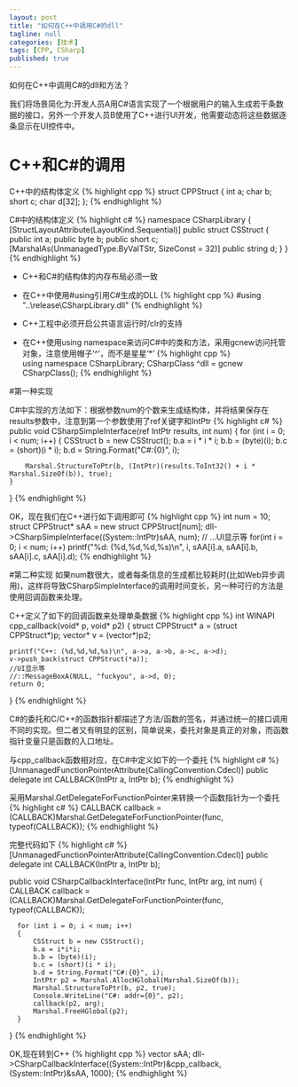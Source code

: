 ```yaml
---
layout: post
title: "如何在C++中调用C#的dll"
tagline: null
categories: [技术]
tags: [CPP, CSharp]
published: true
---
```


如何在C++中调用C#的dll和方法？

我们将场景简化为:开发人员A用C#语言实现了一个根据用户的输入生成若干条数据的接口，另外一个开发人员B使用了C++进行UI开发，他需要动态将这些数据逐条显示在UI控件中。

# C++和C#的调用

C++中的结构体定义
{% highlight cpp %} 
struct CPPStruct
{
	int a;
	char b;
	short c;
	char d[32];
};
{% endhighlight %}

C#中的结构体定义
{% highlight c# %} 
namespace CSharpLibrary
{
    [StructLayoutAttribute(LayoutKind.Sequential)]
    public struct CSStruct
    {
        public int a;
        public byte b;
        public short c;
        [MarshalAs(UnmanagedType.ByValTStr, SizeConst = 32)]
        public string d; 
    }
}
{% endhighlight %} 

 * C++和C#的结构体的内存布局必须一致

 * 在C++中使用#using引用C#生成的DLL
{% highlight cpp %} 
  #using "..\release\CSharpLibrary.dll" 
{% endhighlight %} 

 * C++工程中必须开启公共语言运行时/clr的支持
 
 * 在C++使用using namespace来访问C#中的类和方法，采用gcnew访问托管对象，注意使用帽子‘^’，而不是星星‘*’
{% highlight cpp %}  
    using namespace CSharpLibrary; 
    CSharpClass ^dll = gcnew CSharpClass(); 
{% endhighlight %} 

#第一种实现

C#中实现的方法如下：根据参数num的个数来生成结构体，并将结果保存在results参数中，注意到第一个参数使用了ref关键字和IntPtr
{% highlight c# %} 
public void CSharpSimpleInterface(ref IntPtr results, int num)
{
    for (int i = 0; i < num; i++)
    {
        CSStruct b = new CSStruct();
        b.a = i * i * i;
        b.b = (byte)(i);
        b.c = (short)(i * i);
        b.d = String.Format("C#:{0}", i);

        Marshal.StructureToPtr(b, (IntPtr)(results.ToInt32() + i * Marshal.SizeOf(b)), true);
    }
}
{% endhighlight %} 
    

OK，现在我们在C++进行如下调用即可
{% highlight cpp %} 
int num = 10;
struct CPPStruct* sAA = new struct CPPStruct[num];
dll->CSharpSimpleInterface((System::IntPtr)sAA, num);
//
...UI显示等
for(int i = 0; i < num; i++)
	printf("%d: (%d,%d,%d,%s)\n", i, sAA[i].a, sAA[i].b, sAA[i].c, sAA[i].d);
{% endhighlight %}
		
#第二种实现
如果num数很大，或者每条信息的生成都比较耗时(比如Web异步调用)，这样将导致CSharpSimpleInterface的调用时间变长，另一种可行的方法是使用回调函数来处理。

C++定义了如下的回调函数来处理单条数据
{% highlight cpp %} 
int WINAPI cpp_callback(void* p, void* p2)
{
	struct CPPStruct* a = (struct CPPStruct*)p;
	vector<CPPStruct>* v = (vector<CPPStruct>*)p2;

	printf("C++: (%d,%d,%d,%s)\n", a->a, a->b, a->c, a->d);
	v->push_back(struct CPPStruct(*a));
	//UI显示等
	//::MessageBoxA(NULL, "fuckyou", a->d, 0);
	return 0;
}
{% endhighlight %}

C#的委托和C/C++的函数指针都描述了方法/函数的签名，并通过统一的接口调用不同的实现。但二者又有明显的区别，简单说来，委托对象是真正的对象，而函数指针变量只是函数的入口地址。

与cpp_callback函数相对应，在C#中定义如下的一个委托
{% highlight c# %} 
    [UnmanagedFunctionPointerAttribute(CallingConvention.Cdecl)]
    public delegate int CALLBACK(IntPtr a, IntPtr b);
{% endhighlight %} 
  
采用Marshal.GetDelegateForFunctionPointer来转换一个函数指针为一个委托
{% highlight c# %} 
    CALLBACK callback = (CALLBACK)Marshal.GetDelegateForFunctionPointer(func, typeof(CALLBACK));
{% endhighlight %} 
 
完整代码如下
{% highlight c# %} 
  [UnmanagedFunctionPointerAttribute(CallingConvention.Cdecl)]
  public delegate int CALLBACK(IntPtr a, IntPtr b);

  public void CSharpCallbackInterface(IntPtr func, IntPtr arg, int num)
  {
      CALLBACK callback = (CALLBACK)Marshal.GetDelegateForFunctionPointer(func, typeof(CALLBACK));
      
      for (int i = 0; i < num; i++)
      {
          CSStruct b = new CSStruct();
          b.a = i*i*i;
          b.b = (byte)(i);
          b.c = (short)(i * i);
          b.d = String.Format("C#:{0}", i);
          IntPtr p2 = Marshal.AllocHGlobal(Marshal.SizeOf(b));
          Marshal.StructureToPtr(b, p2, true);
          Console.WriteLine("C#: addr={0}", p2);
          callback(p2, arg);
          Marshal.FreeHGlobal(p2);
      } 
  }
{% endhighlight %} 
 
  OK,现在转到C++
  {% highlight cpp %} 
  vector<struct CPPStruct> sAA;
  dll->CSharpCallbackInterface((System::IntPtr)&cpp_callback, (System::IntPtr)&sAA, 1000);
  {% endhighlight %}

